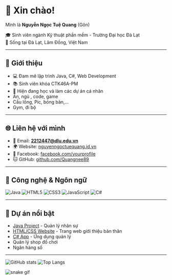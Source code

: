 # 👋 Xin chào!

Mình là **Nguyễn Ngọc Tuệ Quang** (Gôn)

🎓 Sinh viên ngành Kỹ thuật phần mềm - Trường Đại học Đà Lạt  
📍 Sống tại Đà Lạt, Lâm Đồng, Việt Nam  

---

## 📌 Giới thiệu
- 💻 Đam mê lập trình Java, C#, Web Development
- 📚 Sinh viên khóa CTK46A-PM
- 🔭 Hiện đang học và làm các dự án cá nhân
- Ăn, ngủ , code, game
- Cầu lông, Pic, bóng bàn,...
- Gym, đi bộ
---

## 🌐 Liên hệ với mình
- 📧 Email: **2212447@dlu.edu.vn**
- 🌍 Website: [nguyenngoctuequang.id.vn](#)
- 📱 Facebook: [facebook.com/yourprofile](#)
- 🐱 GitHub: [github.com/Quangnee89](https://github.com/Quangnee89)

---

## 🚀 Công nghệ & Ngôn ngữ
![Java](https://img.shields.io/badge/-Java-orange?logo=java&logoColor=white)
![HTML5](https://img.shields.io/badge/-HTML5-red?logo=html5&logoColor=white)
![CSS3](https://img.shields.io/badge/-CSS3-blue?logo=css3&logoColor=white)
![JavaScript](https://img.shields.io/badge/-JavaScript-yellow?logo=javascript&logoColor=black)
![C#](https://img.shields.io/badge/-C%23-green?logo=c-sharp&logoColor=white)

---

## 📌 Dự án nổi bật
- [Java Project](#) - Quản lý nhân sự
- [HTML/CSS Website](#) - Trang web giới thiệu bản thân
- [C# App](#) - Ứng dụng quản lý
- Quản lý shop đồ chơi
- Ngân hàng số

---
![GitHub stats](https://github-readme-stats.vercel.app/api?username=Quangnee89&show_icons=true&theme=radical)
![Top Langs](https://github-readme-stats.vercel.app/api/top-langs/?username=Quangnee89&layout=compact&theme=radical)

![snake gif](https://github.com/Quangnee89/Quangnee89/blob/output/github-contribution-grid-snake.svg)

